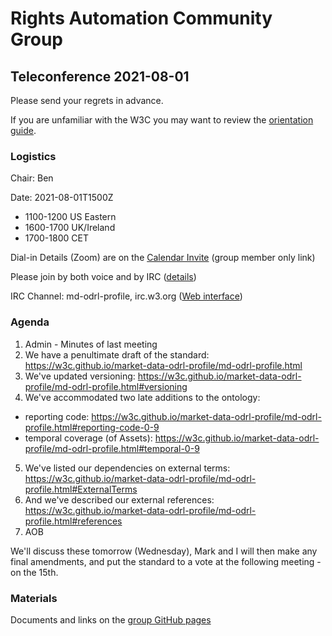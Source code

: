# Rights Automation Community Group

## Teleconference 2021-08-01

Please send your regrets in advance.

If you are unfamiliar with the W3C you may want to review the [orientation guide](https://w3c.github.io/market-data-odrl-profile/orientation.html).

### Logistics

Chair: Ben


Date: 2021-08-01T1500Z
*  1100-1200 US Eastern
*  1600-1700 UK/Ireland
*  1700-1800 CET

Dial-in Details (Zoom) are on the [Calendar Invite](http://www.w3.org/2020/04/md-odrl-profile.ics) (group member only link)

Please join by both voice and by IRC ([details](https://w3c.github.io/market-data-odrl-profile/orientation.html#irc))

IRC Channel: md-odrl-profile, irc.w3.org ([Web interface](http://irc.w3.org))


### Agenda

1. Admin - Minutes of last meeting
2. We have a penultimate draft of the standard: https://w3c.github.io/market-data-odrl-profile/md-odrl-profile.html
3. We've updated versioning: https://w3c.github.io/market-data-odrl-profile/md-odrl-profile.html#versioning
4. We've accommodated two late additions to the ontology:
* reporting code: https://w3c.github.io/market-data-odrl-profile/md-odrl-profile.html#reporting-code-0-9
* temporal coverage (of Assets): https://w3c.github.io/market-data-odrl-profile/md-odrl-profile.html#temporal-0-9
5. We've listed our dependencies on external terms: https://w3c.github.io/market-data-odrl-profile/md-odrl-profile.html#ExternalTerms
6. And we've described our external references: https://w3c.github.io/market-data-odrl-profile/md-odrl-profile.html#references
7. AOB

We'll discuss these tomorrow (Wednesday), Mark and I will then make any final amendments, and put the standard to a vote at the following meeting - on the 15th.


### Materials

Documents and links on the [group GitHub pages](https://w3c.github.io/market-data-odrl-profile)
